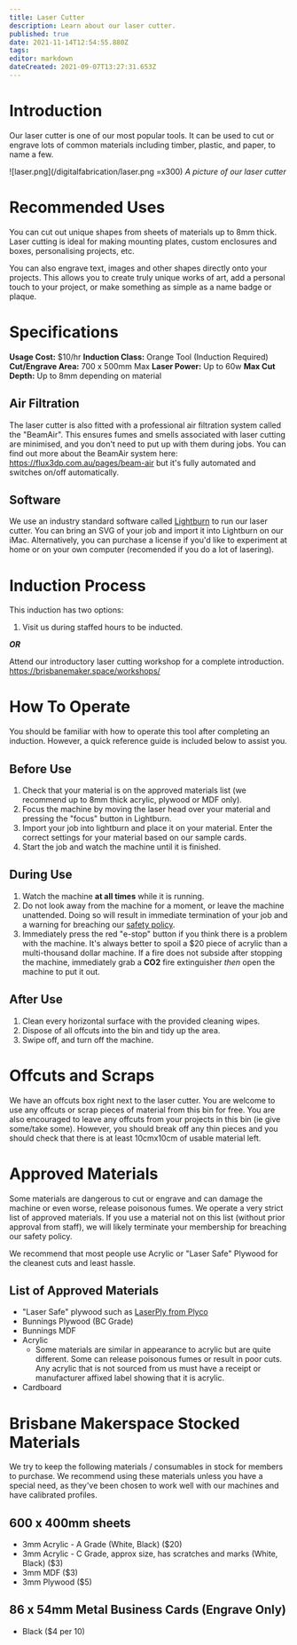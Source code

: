 ```yaml
---
title: Laser Cutter
description: Learn about our laser cutter.
published: true
date: 2021-11-14T12:54:55.880Z
tags: 
editor: markdown
dateCreated: 2021-09-07T13:27:31.653Z
---
```


# Introduction
Our laser cutter is one of our most popular tools. It can be used to cut or engrave lots of common materials including timber, plastic, and paper, to name a few.

![laser.png](/digitalfabrication/laser.png =x300)
*A picture of our laser cutter*

# Recommended Uses
You can cut out unique shapes from sheets of materials up to 8mm thick. Laser cutting is ideal for making mounting plates, custom enclosures and boxes, personalising projects, etc.

You can also engrave text, images and other shapes directly onto your projects. This allows you to create truly unique works of art, add a personal touch to your project, or make something as simple as a name badge or plaque.

# Specifications
**Usage Cost:** $10/hr
**Induction Class:** Orange Tool (Induction Required)
**Cut/Engrave Area:** 700 x 500mm Max
**Laser Power:** Up to 60w
**Max Cut Depth:** Up to 8mm depending on material

## Air Filtration
The laser cutter is also fitted with a professional air filtration system called the "BeamAir". This ensures fumes and smells associated with laser cutting are minimised, and you don't need to put up with them during jobs. You can find out more about the BeamAir system here: https://flux3dp.com.au/pages/beam-air but it's fully automated and switches on/off automatically.

## Software
We use an industry standard software called [Lightburn](https://lightburnsoftware.com) to run our laser cutter. You can bring an SVG of your job and import it into Lightburn on our iMac. Alternatively, you can purchase a license if you'd like to experiment at home or on your own computer (recomended if you do a lot of lasering).

# Induction Process
This induction has two options:

1. Visit us during staffed hours to be inducted.

***OR***

Attend our introductory laser cutting workshop for a complete introduction. https://brisbanemaker.space/workshops/

# How To Operate
You should be familiar with how to operate this tool after completing an induction. However, a quick reference guide is included below to assist you.

## Before Use
1. Check that your material is on the approved materials list (we recommend up to 8mm thick acrylic, plywood or MDF only).
2. Focus the machine by moving the laser head over your material and pressing the "focus" button in Lightburn. 
3. Import your job into lightburn and place it on your material. Enter the correct settings for your material based on our sample cards.
4. Start the job and watch the machine until it is finished.

## During Use
1. Watch the machine **at all times** while it is running.
2. Do not look away from the machine for a moment, or leave the machine unattended. Doing so will result in immediate termination of your job and a warning for breaching our [safety policy](/policies/safety).
3. Immediately press the red "e-stop" button if you think there is a problem with the machine. It's always better to spoil a $20 piece of acrylic than a multi-thousand dollar machine. If a fire does not subside after stopping the machine, immediately grab a **CO2** fire extinguisher *then* open the machine to put it out.

## After Use
1. Clean every horizontal surface with the provided cleaning wipes.
2. Dispose of all offcuts into the bin and tidy up the area.
3. Swipe off, and turn off the machine.

# Offcuts and Scraps
We have an offcuts box right next to the laser cutter. You are welcome to use any offcuts or scrap pieces of material from this bin for free. You are also encouraged to leave any offcuts from your projects in this bin (ie give some/take some). However, you should break off any thin pieces and you should check that there is at least 10cmx10cm of usable material left.

# Approved Materials
Some materials are dangerous to cut or engrave and can damage the machine or even worse, release poisonous fumes. We operate a very strict list of approved materials. If you use a material not on this list (without prior approval from staff), we will likely terminate your membership for breaching our safety policy.

We recommend that most people use Acrylic or "Laser Safe" Plywood for the cleanest cuts and least hassle. 

## List of Approved Materials
* "Laser Safe" plywood such as [LaserPly from Plyco](https://plyco.com.au/collections/laserply)
* Bunnings Plywood (BC Grade)
* Bunnings MDF
* Acrylic
	* Some materials are similar in appearance to acrylic but are quite different. Some can release poisonous fumes or result in poor cuts. Any acrylic that is not sourced from us must have a receipt or manufacturer affixed label showing that it is acrylic.
* Cardboard

# Brisbane Makerspace Stocked Materials
We try to keep the following materials / consumables in stock for members to purchase. We recommend using these materials unless you have a special need, as they've been chosen to work well with our machines and have calibrated profiles.

## 600 x 400mm sheets
* 3mm Acrylic - A Grade (White, Black) ($20)
* 3mm Acrylic - C Grade, approx size, has scratches and marks (White, Black) ($3)
* 3mm MDF ($3)
* 3mm Plywood ($5)

## 86 x 54mm Metal Business Cards (Engrave Only)
* Black ($4 per 10)